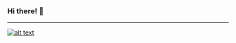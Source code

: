 ### Hi there! 👋

<!--
#### Languages

`ES6+`, `JavaScript`, `TypeScript`

#### Frameworks & Libs

`React`, `React Native`, `Node.js`, `Express.js`, `Next.js`, `Material-ui`, `Webpack`, `Redux toolkit`, `React Query`, ...
-->

---

[![alt text](https://www.codewars.com/users/yanushok/badges/small "Codewars")](https://www.codewars.com/users/yanushok/)

<!--
**yanushok/yanushok** is a ✨ _special_ ✨ repository because its `README.md` (this file) appears on your GitHub profile.

Here are some ideas to get you started:

- 🔭 I’m currently working on ...
- 🌱 I’m currently learning ...
- 👯 I’m looking to collaborate on ...
- 🤔 I’m looking for help with ...
- 💬 Ask me about ...
- 📫 How to reach me: ...
- 😄 Pronouns: ...
- ⚡ Fun fact: ...
-->

